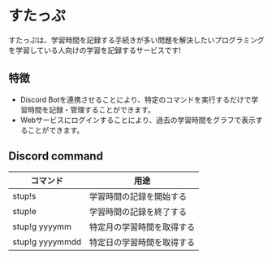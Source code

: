 # すたっぷ
すたっぷは、学習時間を記録する手続きが多い問題を解決したいプログラミングを学習している人向けの学習を記録するサービスです!

## 特徴
* Discord Botを連携させることにより、特定のコマンドを実行するだけで学習時間を記録・管理することができます。
* Webサービスにログインすることにより、過去の学習時間をグラフで表示することができます。

## Discord command
| コマンド        | 用途                       | 
| --------------- | -------------------------- | 
| stup!s          | 学習時間の記録を開始する   | 
| stup!e          | 学習時間の記録を終了する   | 
| stup!g yyyymm   | 特定月の学習時間を取得する | 
| stup!g yyyymmdd | 特定日の学習時間を取得する | 
